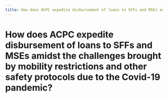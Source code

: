 ```yaml
---
title: How does ACPC expedite disbursement of loans to SFFs and MSEs amidst the challenges brought by mobility restrictions and other safety protocols due to the Covid-19 pandemic?
---
```


# How does ACPC expedite disbursement of loans to SFFs and MSEs amidst the challenges brought by mobility restrictions and other safety protocols due to the Covid-19 pandemic?
